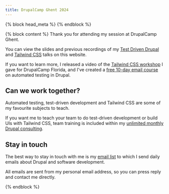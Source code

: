```yaml
---
title: DrupalCamp Ghent 2024
---
```


{% block head_meta %}
<meta name="robots" content="noindex">
{% endblock %}

{% block content %}
Thank you for attending my session at DrupalCamp Ghent.

You can view the slides and previous recordings of my [Test Driven Drupal][] and [Tailwind CSS][] talks on this website.

If you want to learn more, I released a video of the [Tailwind CSS workshop][workshop] I gave for DrupalCamp Florida, and I've created a [free 10-day email course][course] on automated testing in Drupal.

## Can we work together?

Automated testing, test-driven development and Tailwind CSS are some of my favourite subjects to teach.

If you want me to teach your team to do test-driven development or build UIs with Tailwind CSS, team training is included within my [unlimited monthly Drupal consulting][consulting].

## Stay in touch

The best way to stay in touch with me is my [email list] to which I send daily emails about Drupal and software development.

All emails are sent from my personal email address, so you can press reply and contact me directly.

[consulting]: /consulting
[course]: /atdc
[email list]: /daily
[tailwind css]: /presentations/taking-flight-with-tailwind-css
[test driven drupal]: /presentations/tdd-test-driven-drupal
[workshop]: /archive/2024/01/22/tailwind-css-workshop-recording

{% endblock %}
